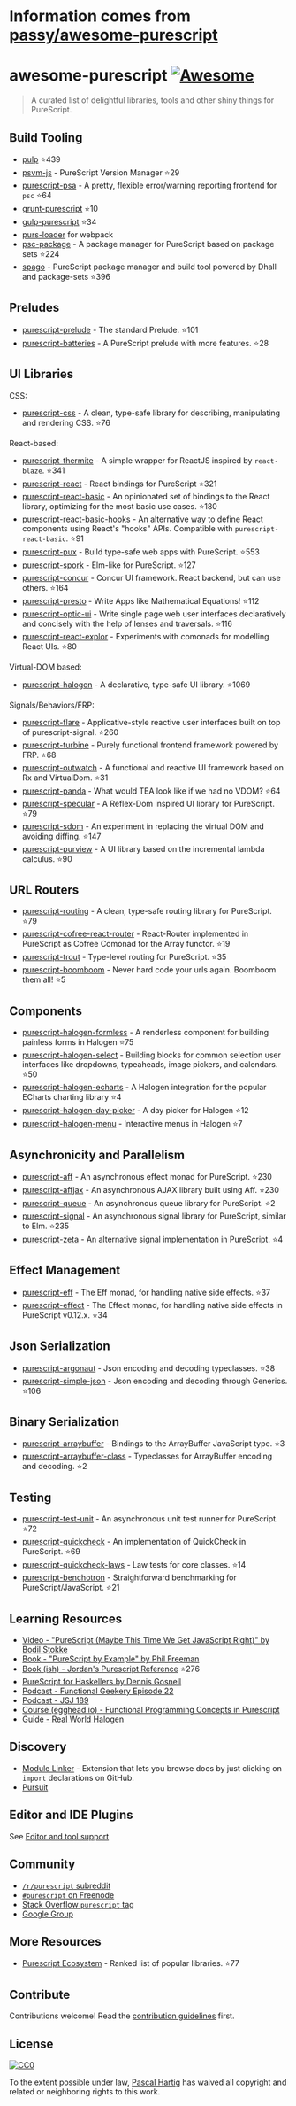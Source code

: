 # Information comes from [passy/awesome-purescript](https://github.com/passy/awesome-purescript)
# awesome-purescript [![Awesome](https://cdn.rawgit.com/sindresorhus/awesome/d7305f38d29fed78fa85652e3a63e154dd8e8829/media/badge.svg)](https://github.com/sindresorhus/awesome)

> A curated list of delightful libraries, tools and other shiny things for PureScript.

## Build Tooling

- [pulp](https://github.com/bodil/pulp) :star:439
- [psvm-js](https://github.com/ThomasCrvsr/psvm-js) - PureScript Version Manager :star:29
- [purescript-psa](https://github.com/natefaubion/purescript-psa) - A pretty, flexible error/warning reporting frontend for `psc` :star:64
- [grunt-purescript](https://github.com/purescript-contrib/grunt-purescript) :star:10
- [gulp-purescript](https://github.com/purescript-contrib/gulp-purescript) :star:34
- [purs-loader](https://github.com/ethul/purs-loader) for webpack
- [psc-package](https://github.com/purescript/psc-package) - A package manager for PureScript based on package sets :star:224
- [spago](https://github.com/spacchetti/spago) - PureScript package manager and build tool powered by Dhall and package-sets :star:396

## Preludes

- [purescript-prelude](https://github.com/purescript/purescript-prelude) - The standard Prelude. :star:101
- [purescript-batteries](https://github.com/tfausak/purescript-batteries) - A PureScript prelude with more features. :star:28

## UI Libraries

CSS:

- [purescript-css](https://github.com/slamdata/purescript-css) - A clean, type-safe library for describing, manipulating and rendering CSS. :star:76

React-based:

- [purescript-thermite](https://github.com/paf31/purescript-thermite) - A simple wrapper for ReactJS inspired by `react-blaze`. :star:341
- [purescript-react](https://github.com/purescript-contrib/purescript-react) - React bindings for PureScript :star:321
- [purescript-react-basic](https://github.com/lumihq/purescript-react-basic) - An opinionated set of bindings to the React library, optimizing for the most basic use cases. :star:180
- [purescript-react-basic-hooks](https://github.com/spicydonuts/purescript-react-basic-hooks) - An alternative way to define React components using React's "hooks" APIs. Compatible with `purescript-react-basic`. :star:91
- [purescript-pux](https://github.com/alexmingoia/purescript-pux) - Build type-safe web apps with PureScript. :star:553
- [purescript-spork](https://github.com/natefaubion/purescript-spork) - Elm-like for PureScript. :star:127
- [purescript-concur](https://github.com/ajnsit/purescript-concur) - Concur UI framework. React backend, but can use others. :star:164
- [purescript-presto](https://github.com/juspay/purescript-presto) - Write Apps like Mathematical Equations! :star:112
- [purescript-optic-ui](https://github.com/zrho/purescript-optic-ui) - Write single page web user interfaces declaratively and concisely with the help of lenses and traversals. :star:116
- [purescript-react-explor](https://github.com/paf31/purescript-react-explore) - Experiments with comonads for modelling React UIs. :star:80

Virtual-DOM based:

- [purescript-halogen](https://github.com/slamdata/purescript-halogen) - A declarative, type-safe UI library. :star:1069

Signals/Behaviors/FRP:

- [purescript-flare](https://github.com/sharkdp/purescript-flare) - Applicative-style reactive user interfaces built on top of purescript-signal. :star:260
- [purescript-turbine](https://github.com/funkia/purescript-turbine) - Purely functional frontend framework powered by FRP. :star:68
- [purescript-outwatch](https://github.com/OutWatch/purescript-outwatch) - A functional and reactive UI framework based on Rx and VirtualDom. :star:31
- [purescript-panda](https://github.com/i-am-tom/purescript-panda) - What would TEA look like if we had no VDOM? :star:64
- [purescript-specular](https://github.com/restaumatic/purescript-specular) - A Reflex-Dom inspired UI library for PureScript. :star:79
- [purescript-sdom](https://github.com/paf31/purescript-sdom) - An experiment in replacing the virtual DOM and avoiding diffing. :star:147
- [purescript-purview](https://github.com/paf31/purescript-purview) - A UI library based on the incremental lambda calculus. :star:90

## URL Routers

- [purescript-routing](https://github.com/slamdata/purescript-routing) - A clean, type-safe routing library for PureScript. :star:79
- [purescript-cofree-react-router](https://github.com/coot/purescript-cofree-react-router) - React-Router implemented in PureScript as Cofree Comonad for the Array functor. :star:19
- [purescript-trout](https://github.com/owickstrom/purescript-trout) - Type-level routing for PureScript. :star:35
- [purescript-boomboom](https://github.com/paluh/purescript-boomboom) - Never hard code your urls again. Boomboom them all! :star:5

## Components

- [purescript-halogen-formless](https://github.com/thomashoneyman/purescript-halogen-formless) - A renderless component for building painless forms in Halogen :star:75
- [purescript-halogen-select](https://github.com/citizennet/purescript-halogen-select) - Building blocks for common selection user interfaces like dropdowns, typeaheads, image pickers, and calendars. :star:50
- [purescript-halogen-echarts](https://github.com/slamdata/purescript-halogen-echarts) - A Halogen integration for the popular ECharts charting library :star:4
- [purescript-halogen-day-picker](https://github.com/rnons/purescript-halogen-day-picker) - A day picker for Halogen :star:12
- [purescript-halogen-menu](https://github.com/slamdata/purescript-halogen-menu) - Interactive menus in Halogen :star:7

## Asynchronicity and Parallelism

- [purescript-aff](https://github.com/slamdata/purescript-aff) - An asynchronous effect monad for PureScript. :star:230
- [purescript-affjax](https://github.com/slamdata/purescript-aff) - An asynchronous AJAX library built using Aff. :star:230
- [purescript-queue](https://github.com/athanclark/purescript-queue) - An asynchronous queue library for PureScript. :star:2
- [purescript-signal](https://github.com/bodil/purescript-signal) - An asynchronous signal library for PureScript, similar to Elm. :star:235
- [purescript-zeta](https://github.com/athanclark/purescript-zeta) - An alternative signal implementation in PureScript. :star:4

## Effect Management

- [purescript-eff](https://github.com/purescript/purescript-eff) - The Eff monad, for handling native side effects. :star:37
- [purescript-effect](https://github.com/purescript/purescript-effect) - The Effect monad, for handling native side effects in PureScript v0.12.x. :star:34

## Json Serialization

- [purescript-argonaut](https://github.com/purescript-contrib/purescript-argonaut) - Json encoding and decoding typeclasses. :star:38
- [purescript-simple-json](https://github.com/justinwoo/purescript-simple-json) - Json encoding and decoding through Generics. :star:106

## Binary Serialization

- [purescript-arraybuffer](https://github.com/jacereda/purescript-arraybuffer) - Bindings to the ArrayBuffer JavaScript type. :star:3
- [purescript-arraybuffer-class](https://github.com/athanclark/purescript-arraybuffer-class) - Typeclasses for ArrayBuffer encoding and decoding. :star:2

## Testing

- [purescript-test-unit](https://github.com/bodil/purescript-test-unit) - An asynchronous unit test runner for PureScript. :star:72
- [purescript-quickcheck](https://github.com/purescript/purescript-quickcheck) - An implementation of QuickCheck in PureScript. :star:69
- [purescript-quickcheck-laws](https://github.com/garyb/purescript-quickcheck-laws) - Law tests for core classes. :star:14
- [purescript-benchotron](https://github.com/hdgarrood/purescript-benchotron) - Straightforward benchmarking for PureScript/JavaScript. :star:21

## Learning Resources

- [Video - "PureScript (Maybe This Time We Get JavaScript Right)" by Bodil Stokke](https://www.youtube.com/watch?v=yIlDBPiMb0o)
- [Book - "PureScript by Example" by Phil Freeman](https://leanpub.com/purescript/read)
- [Book (ish) - Jordan's Purescript Reference](https://github.com/JordanMartinez/purescript-jordans-reference) :star:276
- [PureScript for Haskellers by Dennis Gosnell](http://www.arow.info/blog/posts/2015-12-17-purescript-intro.html)
- [Podcast - Functional Geekery Episode 22](https://www.functionalgeekery.com/episode-22-lambdaconf-2015-part-1/)
- [Podcast - JSJ 189](https://devchat.tv/js-jabber/189-jsj-purescript-with-john-a-de-goes-and-phil-freeman)
- [Course (egghead.io) - Functional Programming Concepts in Purescript](https://egghead.io/courses/functional-programming-concepts-in-purescript)
- [Guide - Real World Halogen](https://thomashoneyman.com/guides/real-world-halogen)

## Discovery

- [Module Linker](https://fiatjaf.alhur.es/module-linker/#/purescript) - Extension that lets you browse docs by just clicking on `import` declarations on GitHub.
- [Pursuit](https://pursuit.purescript.org/)

## Editor and IDE Plugins

See [Editor and tool support](https://github.com/purescript/purescript/wiki/Editor-and-tool-support)

## Community

- [`/r/purescript` subreddit](http://www.reddit.com/r/purescript)
- [`#purescript` on Freenode](http://webchat.freenode.net/?channels=purescript)
- [Stack Overflow `purescript` tag](http://stackoverflow.com/questions/tagged/purescript)
- [Google Group](https://groups.google.com/forum/#!forum/purescript)

## More Resources

- [Purescript Ecosystem](https://github.com/xgrommx/purescript-ecosystem) - Ranked list of popular libraries. :star:77

## Contribute

Contributions welcome! Read the [contribution guidelines](contributing.md) first.


## License

[![CC0](http://i.creativecommons.org/p/zero/1.0/88x31.png)](http://creativecommons.org/publicdomain/zero/1.0/)

To the extent possible under law, [Pascal Hartig](https://passy.me/) has waived all copyright and related or neighboring rights to this work.

